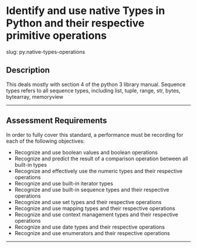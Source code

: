 # Identify and use native Types in Python and their respective primitive operations

slug: py.native-types-operations

## Description
This deals mostly with section 4 of the python 3 library manual.
Sequence types refers to all sequence types, including list, tuple, range, str, bytes, bytearray, memoryview

---
## Assessment Requirements
In order to fully cover this standard, a performance must be recording for each of the following objectives:

- Recognize and use boolean values and boolean operations
- Recognize and predict the result of a comparison operation between all built-in types
- Recognize and effectively use the numeric types and their respective operations
- Recognize and use built-in iterator types
- Recognize and use built-in sequence types and their respective operations
- Recognize and use set types and their respective operations
- Recognize and use mapping types and their respective operations
- Recognize and use context management types and their respective operations
- Recognize and use date types and their respective operations
- Recognize and use enumerators and their respective operations 


---
